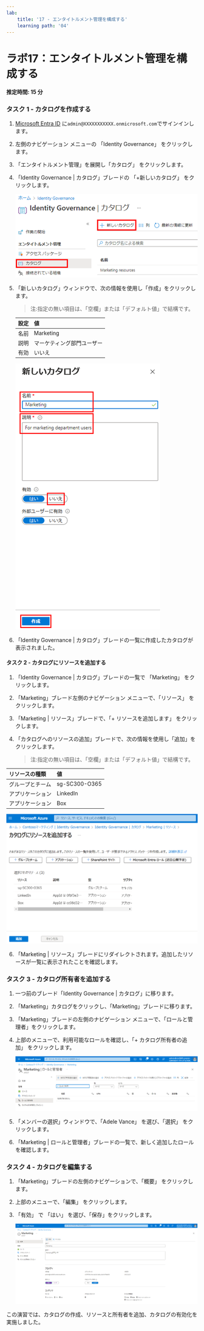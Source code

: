 ```yaml
---
lab:
    title: '17 - エンタイトルメント管理を構成する'
    learning path: '04'
---
```


# ラボ17：エンタイトルメント管理を構成する

#### 推定時間: 15 分

### タスク 1 - カタログを作成する

1. [Microsoft Entra ID]( https://portal.azure.com/#blade/Microsoft_AAD_IAM/ActiveDirectoryMenuBlade/Overview) に`admin@XXXXXXXXXXX.onmicrosoft.com`でサインインします。

2. 左側のナビゲーション メニューの 「Identity Governance」 をクリックします。

3. 「エンタイトルメント管理」を展開し「カタログ」 をクリックします。

4. 「Identity Governance | カタログ」ブレードの 「+新しいカタログ」 をクリックします。

   ![「新しいカタログ」メニューが強調表示された Identity Governance カタログ ページが表示されている画面イメージ](./media/lp4-mod1-identity-governance-new-catalog.png)

5. 「新しいカタログ」ウィンドウで、次の情報を使用し「作成」をクリックします。

   > 注:指定の無い項目は、「空欄」または「デフォルト値」で結構です。

   | 設定 | 値                         |
   | :--- | -------------------------- |
   | 名前 | Marketing                  |
   | 説明 | マーケティング部門ユーザー |
   | 有効 | いいえ                     |

   ![「名前」、「説明」、「有効」、「作成」オプションが強調された「新しいカタログ」ウィンドウが表示されている画面イメージ](./media/lp4-mod1-new-catalog-marketing.png)

6. 「Identity Governance | カタログ」ブレードの一覧に作成したカタログが表示されました。

   

#### タスク 2 - カタログにリソースを追加する

1. 「Identity Governance | カタログ」ブレードの一覧で 「Marketing」 をクリックします。

2. 「Marketing」ブレード左側のナビゲーション メニューで、「リソース」 をクリックします。

3. 「Marketing | リソース」ブレードで、「+ リソースを追加します」 をクリックします。

4. 「カタログへのリソースの追加」ブレードで、次の情報を使用し「追加」をクリックします。

   > 注:指定の無い項目は、「空欄」または「デフォルト値」で結構です。


| リソースの種類   | 値            |
| :--------------- | :------------ |
| グループとチーム | sg-SC300-O365 |
| アプリケーション | LinkedIn      |
| アプリケーション | Box           |

![カタログにリソースを追加する](./media/catalog-add-resources.png)

6. 「Marketing | リソース」ブレードにリダイレクトされます。追加したリソースが一覧に表示されたことを確認します。

   

### タスク 3 - カタログ所有者を追加する

1. 一つ前のブレード「Identity Governance | カタログ」に移ります。

2. 「Marketing」カタログをクリックし、「Marketing」ブレードに移ります。

3. 「Marketing」ブレードの左側のナビゲーション メニューで、「ロールと管理者」をクリックします。

4. 上部のメニューで、利用可能なロールを確認し、「+ カタログ所有者の追加」 をクリックします。

   ![Marketing カタログの「ロールと管理者」ページが表示されている画面イメージ](./media/lp4-mod1-catalog-roles-and-admins.png)

5. 「メンバーの選択」ウィンドウで、「Adele Vance」 を選び、「選択」 をクリックします。

6. 「Marketing | ロールと管理者」ブレードの一覧で、新しく追加したロールを確認します。

   

### タスク 4 - カタログを編集する

1. 「Marketing」ブレードの左側のナビゲーションで、「概要」 をクリックします。

2. 上部のメニューで、「編集」 をクリックします。

3. 「有効」 で 「はい」 を選び、「保存」をクリックします。

   ![有効なプロパティが表示されている画面イメージ。](./media/lp4-mod1-edit-marketing-catalog.png)



この演習では、カタログの作成、リソースと所有者を追加、カタログの有効化を実施しました。
